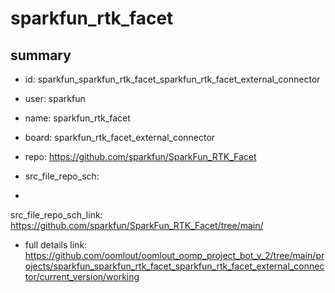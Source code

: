 # sparkfun_rtk_facet
 
## summary 
* id: sparkfun_sparkfun_rtk_facet_sparkfun_rtk_facet_external_connector
* user: sparkfun
* name: sparkfun_rtk_facet
* board: sparkfun_rtk_facet_external_connector
* repo: https://github.com/sparkfun/SparkFun_RTK_Facet



* src_file_repo_sch: 
*
 src_file_repo_sch_link: https://github.com/sparkfun/SparkFun_RTK_Facet/tree/main/
* full details link: https://github.com/oomlout/oomlout_oomp_project_bot_v_2/tree/main/projects/sparkfun_sparkfun_rtk_facet_sparkfun_rtk_facet_external_connector/current_version/working  






